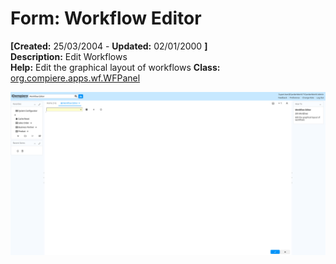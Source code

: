 # Form: Workflow Editor

**[Created:** 25/03/2004 - **Updated:** 02/01/2000 **]**  
**Description:** Edit Workflows  
**Help:** Edit the graphical layout of workflows
**Class:** [org.compiere.apps.wf.WFPanel](https://jenkins.idempiere.org/job/iDempiere12Daily/ws/org.idempiere.javadoc/API/org/compiere/apps/wf/WFPanel.html)

![](/img/docs/manual/WorkflowEditor-Form_iDempiere_v12.0.0.png)

